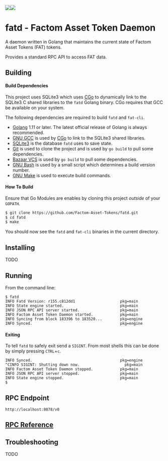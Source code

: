 ![](https://png.icons8.com/ios-glyphs/200/5ECCDD/octahedron.png)![](https://png.icons8.com/color/64/3498db/golang.png)

# fatd - Factom Asset Token Daemon

A daemon written in Golang that maintains the current state of Factom Asset
Tokens (FAT) tokens.

Provides a standard RPC API to access FAT data.



## Building

#### Build Dependencies
This project uses SQLite3 which uses [CGo](https://blog.golang.org/c-go-cgo) to
dynamically link to the SQLite3 C shared libraries to the `fatd` Golang binary.
CGo requires that GCC be available on your system.

The following dependencies are required to build `fatd` and `fat-cli`.
- [Golang](https://golang.org/) 1.11 or later. The latest official release of
  Golang is always recommended.
- [GNU GCC](https://gcc.gnu.org/) is used by
  [CGo](https://blog.golang.org/c-go-cgo) to link to the SQLite3 shared
libraries.
- [SQLite3](https://sqlite.org/index.html) is the database `fatd` uses to save
  state.
- [Git](https://git-scm.com/) is used to clone the project and is used by `go
  build` to pull some dependencies.
- [Bazaar VCS](https://bazaar.canonical.com/en/) is used by `go build` to pull
  some dependencies.
- [GNU Bash](https://www.gnu.org/software/bash/) is used by a small script
  which determines a build version number.
- [GNU Make](https://www.gnu.org/software/make/) is used to execute build
  commands.

#### How To Build
Ensure that Go Modules are enables by cloning this project *outside* of your
`GOPATH`.
```bash
$ git clone https://github.com/Factom-Asset-Tokens/fatd.git
$ cd fatd
$ make
```
You should now see the `fatd` and `fat-cli` binaries in the current directory.

## Installing

TODO

## Running
From the command line:
```
$ fatd
INFO Fatd Version: r155.c812dd1                    pkg=main
INFO State engine started.                         pkg=main
INFO JSON RPC API server started.                  pkg=main
INFO Factom Asset Token Daemon started.            pkg=main
INFO Syncing from block 183396 to 183520...        pkg=engine
INFO Synced.                                       pkg=engine
```

#### Exiting
To tell `fatd` to safely exit send a `SIGINT`. From most shells this can be
done by simply pressing `CTRL`+`c`.
```
INFO Synced.                                       pkg=engine
^CINFO SIGINT: Shutting down now.                    pkg=main
INFO Factom Asset Token Daemon stopped.            pkg=main
INFO JSON RPC API server stopped.                  pkg=main
INFO State engine stopped.                         pkg=main
$
```

## RPC Endpoint

`http://localhost:8078/v0`

## [RPC Reference](https://github.com/Factom-Asset-Tokens/FAT/blob/FATIP-300-FAT-RPC-API-Standard/fatips/300.md)

## Troubleshooting
TODO
